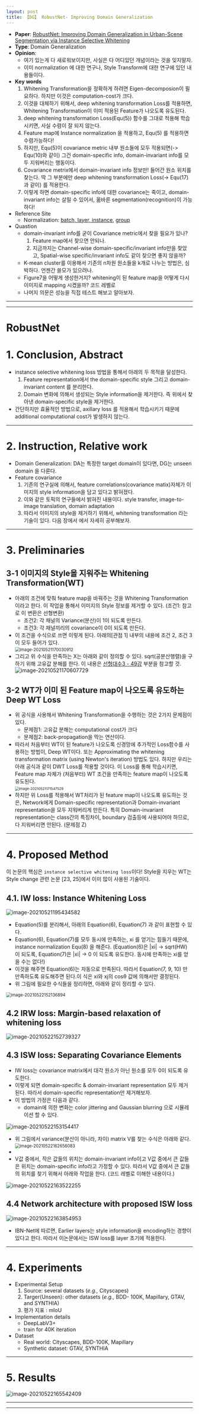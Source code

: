 ```yaml
---
layout: post
title: 【DG】 RobustNet- Improving Domain Generalization
---
```


- **Paper**: [RobustNet: Improving Domain Generalization in Urban-Scene Segmentation via Instance Selective Whitening](https://arxiv.org/abs/2103.15597)
- **Type**: Domain Generalization
- **Opinion**: 
  - 여기 있는게 다 새로워보이지만, 사실은 다 어디있던 개념이라는 것을 잊지말자. 
  - 이미 normalization 에 대한 연구나, Style Transform에 대한 연구에 있던 내용들이다. 
- **Key words**
  1. Whitening Transformation을 정확하게 하려면 Eigen-decomposion이 필요하다. 하지만 이것은 computation-cost가 크다.
  2. 이것을 대체하기 위해서, deep whitening transformation Loss를 적용하면, Whitening Transformation이 이미 적용된 Feature가 나오도록 유도된다.
  3. deep whitening transformation Loss(Equ(5)) 함수를 그대로 적용해 학습시키면, 사실 수렴이 잘 되지 않는다. 
  4. Feature map에 Instance normalization 을 적용하고, Equ(5) 를 적용하면 수렴가능하다!
  5. 하지만, Equ(5)이 covariance metric 내부 원소들에 모두 적용되면(-> Equ(10)와 같이) 그건 domain-specific info, domain-invariant info를 모두 지워버리는 행동이다. 
  6. Covariance metrix에서 domain-invariant info 정보만! 들어간 원소 위치를 찾는다. 딱 그 부분에만 deep whitening transformation Loss(-> Equ(17)과 같이) 를 적용한다.
  7. 이렇게 하면 domain-specific info에 대한 covariance는 죽이고, domain-invariant info는 살릴 수 있어서, 옮바른 segmentation(recognition)이 가능하다!
- Reference Site
  - Normalization: [batch, layer, instance](https://becominghuman.ai/all-about-normalization-6ea79e70894b), [group](https://m.blog.naver.com/chrhdhkd/222014776700)
- Quastion
  - domain-invariant info를 굳이 Covariance metric에서 찾을 필요가 있나? 
    1. Feature map에서 찾으면 안되나. 
    2. 지금까지는 Channel-wise domain-specific/invariant info만을 찾았고, Spatial-wise specific/invariant info도 같이 찾으면 좋지 않을까?
  - K-mean cluster를 이용해서 기존의 n차원 원소들을 k개로 나누는 방법은, 심박하다. 언젠간 쓸모가 있으려나.
  - Figure7을 어떻게 생성한거지? whitening이 된 feature map을 어떻게 다시 이미지로 mapping 시켰을까? 코드 레벨로
  - 나머지 의문은 성능을 직접 테스트 해보고 알아보자. 



---

---

# RobustNet

# 1. Conclusion, Abstract

- instance selective whitening loss 방법을 통해서 아래의 두 목적을 달성한다.	
  1. Feature representation에서 the domain-specific style 그리고 domain- invariant content 를 분리한다. 
  2. Domain 변화에 의해서 생성되는 Style information을 제거한다. 즉 위에서 찾아낸 domain-specific style을 제거한다. 
- 간단하지만 효율적인 방법으로, axillary loss 를 적용해서 학습시키기 때문에 additional computational cost가 발생하지 않는다.


---

# 2. Instruction, Relative work

- Domain Generalization: DA는 특정한 target domain이 있다면, DG는 unseen domain 을 다룬다. 
- Feature covariance
  1. 기존의 연구실에 의해서, feature correlations(covariance matix)자체가 이미지의 style information을 담고 있다고 밝혀졌다.
  2. 이와 같은 토픽의 연구들에서 밝혀진 내용이다. style transfer, image-to-image translation, domain adaptation
  3. 따라서 이미지의 style을 제거하기 위해서, whitening transformation 라는 기술이 있다. 다음 장에서 에서 자세히 공부해보자.


---

# 3. Preliminaries

## 3-1 이미지의 Style을 지워주는 Whitening Transformation(WT)

- 아래의 조건에 맞춰 feature map을 바꿔주는 것을 Whitening Transformation 이라고 한다. 이 작업을 통해서 이미지의 Style 정보를 제거할 수 있다. (조건1: 참고로 이 변환은 선형변환)
  - 조건2: 각 채널의 Variance(분산)이 1이 되도록 만든다.
  - 조건3: 각 채널끼리의 covariance이 0이 되도록 만든다.
- 이 조건을 수식으로 쓰면 이렇게 된다. 아래의[관점 1\] 내부의 내용에 조건 2, 조건 3 이 모두 들어가 있다.   
  <img src="https://github.com/junha1125/Imgaes_For_GitBlog/blob/master/Typora-rcv/image-20210521170030912.png?raw=tru" alt="image-20210521170030912" style="zoom:80%;" />
- 그리고 위 수식을 만족하는 X는 아래와 같이 정의할 수 있다. sqrt(공분산행렬)을 구하기 위해 고유값 분해를 한다. 이 내용은 [선형대수3 - 49강](https://junha1125.github.io/blog/self-study/2021-01-10-linearalgebra3_youtube/) 부분을 참고할 것.    
  ![image-20210521170607729](https://github.com/junha1125/Imgaes_For_GitBlog/blob/master/Typora-rcv/image-20210521170607729.png?raw=tru)



## 3-2 WT가 이미 된 Feature map이 나오도록 유도하는 Deep WT Loss

- 위 공식을 사용해서 Whitening Transformation을 수행하는 것은 2가지 문제점이 있다. 
  - 문제점1: 고유값 분해는 computational cost가 크다
  - 문제점2: back-propagation을 막는 연산이다. 
- 따라서 처음부터 WT이 된 feature가 나오도록 신경망에 추가적인 Loss함수를 사용하는 방법이, Deep WT이다. 또는 Approximating the whitening transformation matrix (using Newton's iteration) 방법도 있다. 하지만 우리는 아래 공식과 같이 DWT Loss를 적용할 것이다. 이 Loss를 통해 학습시키면, Feature map 자체가 (처음부터) WT 조건을 만족하는 feature map이 나오도록 유도된다.     
  <img src="https://github.com/junha1125/Imgaes_For_GitBlog/blob/master/Typora-rcv/image-20210521171547529.png?raw=tru" alt="image-20210521171547529" style="zoom: 67%;" />
- 하지만 위 Loss를 적용해서 WT처리가 된 feature map이 나오도록 유도하는 것은, Network에게 Domain-specific representation과 Domain-invariant representation을 모두 지워버리게 만든다. 특히 Domain-invariant representation는 class간의 특징차이, boundary 검출등에 사용되어야 하므로, 다 지워버리면 안된다. (문제점 Z)



---

# 4. Proposed Method

이 논문의 핵심은 `instance selective whitening loss`이다! Style을 지우는 WT는 Style change 관련 논문 [23, 25]에서 이미 많이 사용된 기술이다.

## 4.1. IW loss: Instance Whitening Loss 

![image-20210521195434582](https://github.com/junha1125/Imgaes_For_GitBlog/blob/master/Typora-rcv/image-20210521195434582.png?raw=tru)

- Equation(5)를 분리해서, 아래의 Equation(6), Equation(7) 과 같이 표현할 수 있다. 
- Equation(6), Equation(7)를 모두 동시에 만족하는, xi 를 얻기는 힘들기 때문에, instance normalization Equ(8) 을 해준다. (Equation(6)은 |xi| -> sqrt(HW) 이 되도록, Equation(7)은 |xi| -> 0 이 되도록 유도한다. 동시에 만족하는 xi를 얻을 수는 없다!) 
- 이것을 해주면 Equation(6)는 자동으로 만족된다. 따라서 Equation(7, 9, 10) 만 만족하도록 유도해주면 된다.이 식은 xi와 xj의 cosθ 값에 의해서만 결정된다. 
- 위 그림에 필요한 수식들을 정리하면, 아래와 같이 정리할 수 있다. 

<img src="https://github.com/junha1125/Imgaes_For_GitBlog/blob/master/Typora-rcv/image-20210522152136894.png?raw=tru" alt="image-20210522152136894" style="zoom:80%;" />



## 4.2 IRW loss: Margin-based relaxation of whitening loss

![image-20210522152739327](https://github.com/junha1125/Imgaes_For_GitBlog/blob/master/Typora-rcv/image-20210522152739327.png?raw=tru)



## 4.3 ISW loss: Separating Covariance Elements

- IW loss는 covariance matrix에서 대각 원소가 아닌 원소를 모두 0이 되도록 유도한다. 
- 이렇게 되면 domain-specific & domain-invariant representation 모두 제거된다. 따라서 domain-specific representation만 제거해보자. 
- 이 방법의 가정은 다음과 같다. 
  - domain에 의한 변화는 color jittering and Gaussian blurring 으로 시뮬레이션 할 수 있다.

![image-20210522153154417](https://github.com/junha1125/Imgaes_For_GitBlog/blob/master/Typora-rcv/image-20210522153154417.png?raw=tru)

- 위 그림에서 variance(분산이 아니라, 차이) matrix V를 찾는 수식은 아래와 같다.   
  <img src="https://github.com/junha1125/Imgaes_For_GitBlog/blob/master/Typora-rcv/image-20210522162656083.png?raw=tru" alt="image-20210522162656083" style="zoom:80%;" />
- 
- V값 중에서, 작은 값들의 위치는 domain-invariant info이고 V값 중에서 큰 값들은 위치는 domain-specific info라고 가정할 수 있다. 따라서 V값 중에서 큰 값들의 위치를 찾기 위해서 아래와 작업을 한다. (코드 레벨로 이해한 내용이다.)

![image-20210522163522255](https://github.com/junha1125/Imgaes_For_GitBlog/blob/master/Typora-rcv/image-20210522163522255.png?raw=tru)



## 4.4 Network architecture with proposed ISW loss

![image-20210522163854953](https://github.com/junha1125/Imgaes_For_GitBlog/blob/master/Typora-rcv/image-20210522163854953.png?raw=tru)

- IBN-Net에 따르면, Earlier layers는 style information을 encoding하는 경향이 있다고 한다. 따라서 이논문에서는 ISW loss를 layer 초기에 적용한다.

---

# 4. Experiments

- Experimental Setup
  1. Source: several datasets (*e.g.,* Cityscapes)
  2. Targer(Unseen): other datasets (*e.g.,* BDD- 100K, Mapillary, GTAV, and SYNTHIA)
  3. 평가 지표 : mIoU
- Implementation details
  - DeepLabV3+
  - train for 40K iteration
- Dataset
  - Real world: Cityscapes, BDD-100K, Mapillary
  - Synthetic dataset: GTAV, SYNTHIA



---

# 5. Results

![image-20210522165542409](https://github.com/junha1125/Imgaes_For_GitBlog/blob/master/Typora-rcv/image-20210522165542409.png?raw=tru)



---

---



